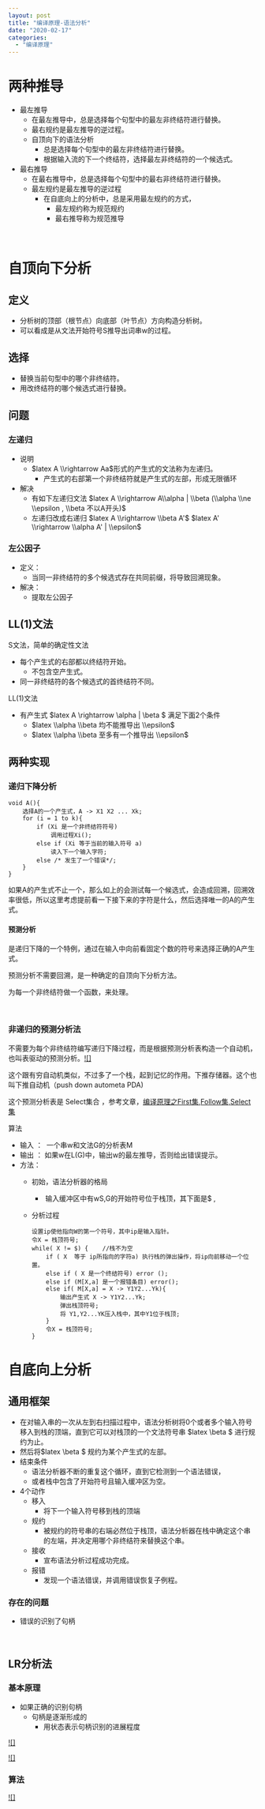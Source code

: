 ```yaml
---
layout: post
title: "编译原理-语法分析"
date: "2020-02-17"
categories: 
  - "编译原理"
---
```


# 两种推导

- 最左推导
    - 在最左推导中，总是选择每个句型中的最左非终结符进行替换。
    - 最右规约是最左推导的逆过程。
    - 自顶向下的语法分析
        - 总是选择每个句型中的最左非终结符进行替换。
        - 根据输入流的下一个终结符，选择最左非终结符的一个候选式。
- 最右推导
    - 在最右推导中，总是选择每个句型中的最右非终结符进行替换。
    - 最左规约是最左推导的逆过程
        - 在自底向上的分析中，总是采用最左规约的方式，
            - 最左规约称为规范规约
            - 最右推导称为规范推导

 

# 自顶向下分析

## 定义

- 分析树的顶部（根节点）向底部（叶节点）方向构造分析树。
- 可以看成是从文法开始符号S推导出词串w的过程。

## 选择

- 替换当前句型中的哪个非终结符。
- 用改终结符的哪个候选式进行替换。

## 问题

### 左递归

- 说明
    - $latex A \\rightarrow Aa$形式的产生式的文法称为左递归。
        - 产生式的右部第一个非终结符就是产生式的左部，形成无限循环
- 解决
    - 有如下左递归文法 $latex A \\rightarrow A\\alpha | \\beta (\\alpha \\ne \\epsilon , \\beta 不以A开头)$
    - 左递归改成右递归 $latex A \\rightarrow \\beta A'$ $latex A' \\rightarrow \\alpha A' | \\epsilon$

### 左公因子

- 定义：
    - 当同一非终结符的多个候选式存在共同前缀，将导致回溯现象。
- 解决：
    - 提取左公因子

## LL(1)文法

S文法，简单的确定性文法

- 每个产生式的右部都以终结符开始。
    - 不包含空产生式。
- 同一非终结符的各个候选式的首终结符不同。

LL(1)文法

- 有产生式 $latex A \\rightarrow \\alpha | \\beta $ 满足下面2个条件
    - $latex \\alpha \\beta 均不能推导出 \\epsilon$
    - $latex \\alpha \\beta 至多有一个推导出 \\epsilon$

## 两种实现

### 递归下降分析

```
void A(){
    选择A的一个产生式，A -> X1 X2 ... Xk;
    for (i = 1 to k){
        if (Xi 是一个非终结符符号)
            调用过程Xi();
        else if (Xi 等于当前的输入符号 a)
            读入下一个输入字符;
        else /* 发生了一个错误*/;
    }
}
```

如果A的产生式不止一个，那么如上的会测试每一个候选式，会造成回溯，回溯效率很低，所以这里考虑提前看一下接下来的字符是什么，然后选择唯一的A的产生式。

#### 预测分析

是递归下降的一个特例，通过在输入中向前看固定个数的符号来选择正确的A产生式。

预测分析不需要回溯，是一种确定的自顶向下分析方法。

为每一个非终结符做一个函数，来处理。

 

### 非递归的预测分析法

不需要为每个非终结符编写递归下降过程，而是根据预测分析表构造一个自动机，也叫表驱动的预测分析。[![]](http://127.0.0.1/?attachment_id=3021)

这个跟有穷自动机类似，不过多了一个栈，起到记忆的作用。下推存储器。这个也叫下推自动机（push down autometa PDA)

这个预测分析表是 Select集合 ，参考文章，[编译原理之First集,Follow集,Select集](http://127.0.0.1/?p=3007)

算法

- 输入 ：  一个串w和文法G的分析表M
- 输出 ： 如果w在L(G)中，输出w的最左推导，否则给出错误提示。
- 方法：
    - 初始，语法分析器的格局
        -  输入缓冲区中有wS,G的开始符号位于栈顶，其下面是$ ,
    - 分析过程
        
        ```
        设置ip使他指向W的第一个符号，其中ip是输入指针。
        令X = 栈顶符号;
        while( X != $) {    //栈不为空
            if ( X  等于 ip所指向的字符a) 执行栈的弹出操作，将ip向前移动一个位置。
            else if ( X 是一个终结符号) error ();
            else if (M[X,a] 是一个报错条目) error();
            else if( M[X,a] = X -> Y1Y2...Yk){
                输出产生式 X -> Y1Y2...Yk; 
                弹出栈顶符号;
                将 Y1,Y2...YK压入栈中，其中Y1位于栈顶;
            }
            令X = 栈顶符号;
        }
        
        ```
        

# 自底向上分析

## 通用框架

- 在对输入串的一次从左到右扫描过程中，语法分析树将0个或者多个输入符号移入到栈的顶端，直到它可以对栈顶的一个文法符号串 $latex \\beta $ 进行规约为止。
- 然后将$latex \\beta $ 规约为某个产生式的左部。
- 结束条件
    - 语法分析器不断的重复这个循环，直到它检测到一个语法错误，
    - 或者栈中包含了开始符号且输入缓冲区为空。
- 4个动作
    - 移入
        - 将下一个输入符号移到栈的顶端
    - 规约
        - 被规约的符号串的右端必然位于栈顶，语法分析器在栈中确定这个串的左端，并决定用哪个非终结符来替换这个串。
    - 接收
        - 宣布语法分析过程成功完成。
    - 报错
        - 发现一个语法错误，并调用错误恢复子例程。

### 存在的问题

- 错误的识别了句柄

 

## LR分析法

### 基本原理

- 如果正确的识别句柄
    - 句柄是逐渐形成的
        - 用状态表示句柄识别的进展程度

[![]](http://127.0.0.1/?attachment_id=3025)

[![]](http://127.0.0.1/?attachment_id=3026)

### 算法

[![]](http://127.0.0.1/?attachment_id=3027)
